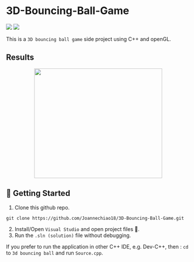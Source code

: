 # 3D-Bouncing-Ball-Game

![](https://img.shields.io/badge/C++-17-red)
![](https://img.shields.io/badge/openGL-17-blueviolet)

This is a `3D bouncing ball game` side project using C++ and openGL.

## Results
<p align="center">
  <a href="#">
    <img src="https://user-images.githubusercontent.com/84509949/201598365-ee95eb88-6793-420b-b721-0e01761664e2.jpg" width="350" height="300"/>
  </a>
</p>

## 🔨 Getting Started
1. Clone this github repo. 
```
git clone https://github.com/Joannechiao18/3D-Bouncing-Ball-Game.git
```
2. Install/Open `Visual Studio` and open project files 📂.
3. Run the `.sln (solution)` file without debugging.

If you prefer to run the application in other C++ IDE, e.g. Dev-C++, then : 
`cd` to `3d bouncing ball` and run `Source.cpp`.
